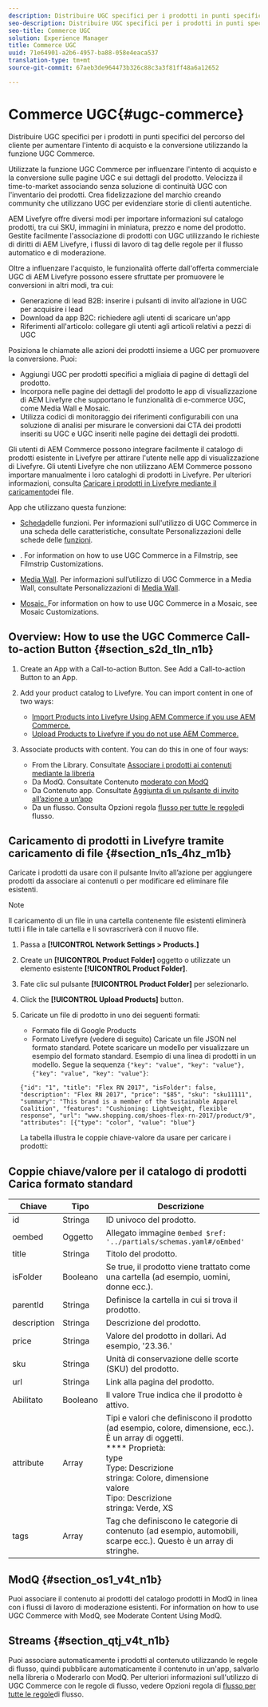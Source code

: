 ```yaml
---
description: Distribuire UGC specifici per i prodotti in punti specifici del percorso del cliente per aumentare l'intento di acquisto e la conversione utilizzando la funzione UGC Commerce.
seo-description: Distribuire UGC specifici per i prodotti in punti specifici del percorso del cliente per aumentare l'intento di acquisto e la conversione utilizzando la funzione UGC Commerce.
seo-title: Commerce UGC
solution: Experience Manager
title: Commerce UGC
uuid: 71e64901-a2b6-4957-ba88-058e4eaca537
translation-type: tm+mt
source-git-commit: 67aeb3de964473b326c88c3a3f81ff48a6a12652

---
```



# Commerce UGC{#ugc-commerce}

Distribuire UGC specifici per i prodotti in punti specifici del percorso del cliente per aumentare l'intento di acquisto e la conversione utilizzando la funzione UGC Commerce.

Utilizzate la funzione UGC Commerce per influenzare l'intento di acquisto e la conversione sulle pagine UGC e sui dettagli del prodotto. Velocizza il time-to-market associando senza soluzione di continuità UGC con l'inventario dei prodotti. Crea fidelizzazione del marchio creando community che utilizzano UGC per evidenziare storie di clienti autentiche.

AEM Livefyre offre diversi modi per importare informazioni sul catalogo prodotti, tra cui SKU, immagini in miniatura, prezzo e nome del prodotto. Gestite facilmente l'associazione di prodotti con UGC utilizzando le richieste di diritti di AEM Livefyre, i flussi di lavoro di tag delle regole per il flusso automatico e di moderazione.

Oltre a influenzare l'acquisto, le funzionalità offerte dall'offerta commerciale UGC di AEM Livefyre possono essere sfruttate per promuovere le conversioni in altri modi, tra cui:

* Generazione di lead B2B: inserire i pulsanti di invito all’azione in UGC per acquisire i lead
* Download da app B2C: richiedere agli utenti di scaricare un'app
* Riferimenti all'articolo: collegare gli utenti agli articoli relativi a pezzi di UGC

Posiziona le chiamate alle azioni dei prodotti insieme a UGC per promuovere la conversione. Puoi:

* Aggiungi UGC per prodotti specifici a migliaia di pagine di dettagli del prodotto.
* Incorpora nelle pagine dei dettagli del prodotto le app di visualizzazione di AEM Livefyre che supportano le funzionalità di e-commerce UGC, come Media Wall e Mosaic.
* Utilizza codici di monitoraggio dei riferimenti configurabili con una soluzione di analisi per misurare le conversioni dai CTA dei prodotti inseriti su UGC e UGC inseriti nelle pagine dei dettagli dei prodotti.

Gli utenti di AEM Commerce possono integrare facilmente il catalogo di prodotti esistente in Livefyre per attirare l'utente nelle app di visualizzazione di Livefyre. Gli utenti Livefyre che non utilizzano AEM Commerce possono importare manualmente i loro cataloghi di prodotti in Livefyre. Per ulteriori informazioni, consulta [Caricare i prodotti in Livefyre mediante il caricamento](/help/using/c-features-livefyre/c-ugc-commerce.md)dei file.

App che utilizzano questa funzione:

* [Scheda](../c-about-apps/c-feature-card-app/c-feature-card-app.md#c_feature_card_app)delle funzioni. Per informazioni sull'utilizzo di UGC Commerce in una scheda delle caratteristiche, consultate Personalizzazioni delle schede delle [funzioni](../c-about-apps/c-feature-card-app/c-feature-card-app.md#section_uds_gzm_5y).

* [](../c-about-apps/c-filmstrip-app/c-filmstrip-app.md#concept_jpc_n2j_jbb). For information on how to use UGC Commerce in a Filmstrip, see Filmstrip Customizations.[](../c-about-apps/c-filmstrip-app/c-filmstrip-customizations.md#c_filmstrip_customizations)

* [Media Wall](../c-about-apps/c-media-wall-app/c-media-wall-app.md#c_media_wall_app). Per informazioni sull’utilizzo di UGC Commerce in a Media Wall, consultate Personalizzazioni di [Media Wall](../c-about-apps/c-media-wall-app/r-media-wall-customizations.md#r_media_wall_customizations).

* [Mosaic. ](../c-about-apps/c-mosaic-app/c-mosaic-app.md#c_mosaic_app) For information on how to use UGC Commerce in a Mosaic, see Mosaic Customizations.[](../c-about-apps/c-mosaic-app/c-mosaic-customizations.md#c_mosaic_customizations)

## Overview: How to use the UGC Commerce Call-to-action Button {#section_s2d_tln_n1b}

1. Create an App with a Call-to-action Button. See Add a Call-to-action Button to an App.[](/help/using/c-features-livefyre/c-call-to-action-button.md#task_36190DD1C8204C7793CB7EEA379C2155)
1. Add your product catalog to Livefyre. You can import content in one of two ways:

   * [Import Products into Livefyre Using AEM Commerce if you use AEM Commerce.](https://helpx.adobe.com/experience-manager/6-4/sites/administering/using/livefyre.html)
   * [Upload Products to Livefyre if you do not use AEM Commerce.](/help/using/c-features-livefyre/c-ugc-commerce.md)

1. Associate products with content. You can do this in one of four ways:

   * From the Library. Consultate [Associare i prodotti ai contenuti mediante la libreria](../c-library/t-associate-products-with-content-using-the-library.md#t_associate_products_with_content_using_the_library)
   * Da ModQ. Consultate Contenuto [moderato con ModQ](/help/using/c-features-livefyre/c-about-moderation/c-modq.md)
   * Da Contenuto app. Consultate [Aggiunta di un pulsante di invito all’azione a un’app](/help/using/c-features-livefyre/c-call-to-action-button.md)
   * Da un flusso. Consulta Opzioni regola [flusso per tutte le regole](../c-streams/c-stream-rule-options-for-all-stream-rules.md#c_stream_rule_options_for_all_stream_rules)di flusso.

## Caricamento di prodotti in Livefyre tramite caricamento di file {#section_n1s_4hz_m1b}

Caricate i prodotti da usare con il pulsante Invito all’azione per aggiungere prodotti da associare ai contenuti o per modificare ed eliminare file esistenti.

>[!NOTE]
>
>Il caricamento di un file in una cartella contenente file esistenti eliminerà tutti i file in tale cartella e li sovrascriverà con il nuovo file.

1. Passa a **[!UICONTROL Network Settings > Products.]**
1. Create un **[!UICONTROL Product Folder]** oggetto o utilizzate un elemento esistente **[!UICONTROL Product Folder]**.

1. Fate clic sul pulsante **[!UICONTROL Product Folder]** per selezionarlo.
1. Click the **[!UICONTROL Upload Products]** button.
1. Caricate un file di prodotto in uno dei seguenti formati:

   * Formato file di Google Products
   * Formato Livefyre (vedere di seguito)
   Caricate un file JSON nel formato standard. Potete scaricare un modello per visualizzare un esempio del formato standard. Esempio di una linea di prodotti in un modello. Segue la sequenza `{"key": "value", "key": "value"}, {"key": "value", "key": "value"}`:

   ```
   {"id": "1", "title": "Flex RN 2017", "isFolder": false, "description": "Flex RN 2017", "price": "$85", "sku": "sku11111", "summary": "This brand is a member of the Sustainable Apparel Coalition", "features": "Cushioning: Lightweight, flexible response", "url": "www.shopping.com/shoes-flex-rn-2017/product/9", "attributes": [{"type": "color", "value": "blue"}
   ```

   La tabella illustra le coppie chiave-valore da usare per caricare i prodotti:

## Coppie chiave/valore per il catalogo di prodotti Carica formato standard

| Chiave | Tipo | Descrizione |
|--- |--- |--- |
| id | Stringa | ID univoco del prodotto. |
| oembed | Oggetto | Allegato immagine `0embed $ref: '../partials/schemas.yaml#/oEmbed'` |
| title | Stringa | Titolo del prodotto. |
| isFolder | Booleano | Se true, il prodotto viene trattato come una cartella (ad esempio, uomini, donne ecc.). |
| parentId | Stringa | Definisce la cartella in cui si trova il prodotto. |
| description | Stringa | Descrizione del prodotto. |
| price | Stringa | Valore del prodotto in dollari. Ad esempio, '23.36.' |
| sku | Stringa | Unità di conservazione delle scorte (SKU) del prodotto. |
| url | Stringa | Link alla pagina del prodotto. |
| Abilitato | Booleano | Il valore True indica che il prodotto è attivo. |
| attribute | Array | Tipi e valori che definiscono il prodotto (ad esempio, colore, dimensione, ecc.). È un array di oggetti.</br>**** Proprietà: </br>type </br>Type: Descrizione</br>stringa: Colore, dimensione </br>valore </br>Tipo: Descrizione </br>stringa: Verde, XS |
| tags | Array | Tag che definiscono le categorie di contenuto (ad esempio, automobili, scarpe ecc.). Questo è un array di stringhe. |

## ModQ {#section_os1_v4t_n1b}

Puoi associare il contenuto ai prodotti del catalogo prodotti in ModQ in linea con i flussi di lavoro di moderazione esistenti. For information on how to use UGC Commerce with ModQ, see Moderate Content Using ModQ.[](/help/using/c-features-livefyre/c-about-moderation/c-moderate-content-using-app-content.md)

## Streams {#section_qtj_v4t_n1b}

Puoi associare automaticamente i prodotti al contenuto utilizzando le regole di flusso, quindi pubblicare automaticamente il contenuto in un'app, salvarlo nella libreria o Moderarlo con ModQ. Per ulteriori informazioni sull'utilizzo di UGC Commerce con le regole di flusso, vedere Opzioni regola di [flusso per tutte le regole](../c-streams/c-stream-rule-options-for-all-stream-rules.md#c_stream_rule_options_for_all_stream_rules)di flusso.
